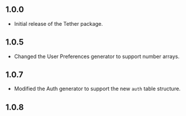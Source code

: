 ## 1.0.0

- Initial release of the Tether package.

## 1.0.5

- Changed the User Preferences generator to support number arrays.

## 1.0.7

- Modified the Auth generator to support the new `auth` table structure.

## 1.0.8
